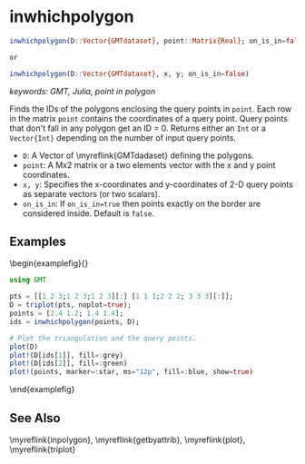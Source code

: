 # inwhichpolygon

```julia
inwhichpolygon(D::Vector{GMTdataset}, point::Matrix{Real}; on_is_in=false)

or

inwhichpolygon(D::Vector{GMTdataset}, x, y; on_is_in=false)
```

*keywords: GMT, Julia, point in polygon*

Finds the IDs of the polygons enclosing the query points in `point`. Each row in the matrix `point` contains
the coordinates of a query point. Query points that don't fall in any polygon get an ID = 0.
Returns either an ``Int`` or a ``Vector{Int}`` depending on the number of input query points.

- `D`: A Vector of \myreflink{GMTdadaset} defining the polygons.
- `point`: A Mx2 matrix or a two elements vector with the x and y point coordinates.
- `x, y`:  Specifies the x-coordinates and y-coordinates of 2-D query points as separate vectors (or two scalars).
- `on_is_in`: If `on_is_in=true` then points exactly on the border are considered inside. Default is `false`.

Examples
--------

\begin{examplefig}{}
```julia
using GMT

pts = [[1 2 3;1 2 3;1 2 3][:] [1 1 1;2 2 2; 3 3 3][:]];
D = triplot(pts, noplot=true);
points = [2.4 1.2; 1.4 1.4];
ids = inwhichpolygon(points, D);

# Plot the triangulation and the query points.
plot(D)
plot!(D[ids[1]], fill=:grey)
plot!(D[ids[2]], fill=:green)
plot!(points, marker=:star, ms="12p", fill=:blue, show=true)
```
\end{examplefig}


See Also
--------

\myreflink{inpolygon}, \myreflink{getbyattrib}, \myreflink{plot}, \myreflink{triplot}
